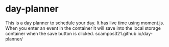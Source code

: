# day-planner

This is a day planner to schedule your day. It has live time using moment.js.
When you enter an event in the container it will save into the local storage container when the save button is clicked.
scampos321.github.io/day-planner/
